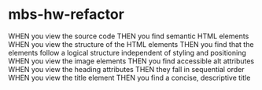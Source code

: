 # mbs-hw-refactor

WHEN you view the source code
THEN you find semantic HTML elements
WHEN you view the structure of the HTML elements
THEN you find that the elements follow a logical structure independent of styling and positioning
WHEN you view the image elements
THEN you find accessible alt attributes
WHEN you view the heading attributes
THEN they fall in sequential order
WHEN you view the title element
THEN you find a concise, descriptive title
